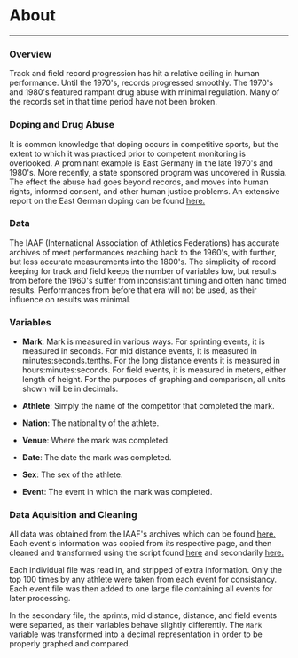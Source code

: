 # About

***

### Overview

Track and field record progression has hit a relative ceiling in human performance. Until the 1970's, records progressed smoothly. The 1970's and 1980's featured rampant drug abuse with minimal regulation. Many of the records set in that time period have not been broken.

### Doping and Drug Abuse

It is common knowledge that doping occurs in competitive sports, but the extent to which it was practiced prior to competent monitoring is overlooked. A prominant example is East Germany in the late 1970's and 1980's. More recently, a state sponsored program was uncovered in Russia. The effect the abuse had goes beyond records, and moves into human rights, informed consent, and other human justice problems. An extensive report on the East German doping can be found [here.](http://clinchem.aaccjnls.org/content/43/7/1262)

### Data

The IAAF (International Association of Athletics Federations) has accurate archives of meet performances reaching back to the 1960's, with further, but less accurate measurements into the 1800's. The simplicity of record keeping for track and field keeps the number of variables low, but results from before the 1960's suffer from inconsistant timing and often hand timed results. Performances from before that era will not be used, as their influence on results was minimal.

### Variables

* **Mark**: Mark is measured in various ways. For sprinting events, it is measured in seconds. For mid distance events, it is measured in minutes:seconds.tenths. For the long distance events it is measured in hours:minutes:seconds. For field events, it is measured in meters, either length of height. For the purposes of graphing and comparison, all units shown will be in decimals. 

* **Athlete**: Simply the name of the competitor that completed the mark.

* **Nation**: The nationality of the athlete.

* **Venue**: Where the mark was completed.

* **Date**: The date the mark was completed.

* **Sex**: The sex of the athlete.

* **Event**: The event in which the mark was completed.

### Data Aquisition and Cleaning

All data was obtained from the IAAF's archives which can be found [here.](https://www.iaaf.org/records/toplists/sprints/100-metres/outdoor/men/senior) Each event's information was copied from its respective page, and then cleaned and transformed using the script found [here](https://github.com/maxwagner/608/blob/master/final/cleaning/cleaning.R) and secondarily [here.](https://github.com/maxwagner/608/blob/master/final/cleaning/getrecords.R)

Each individual file was read in, and stripped of extra information. Only the top 100 times by any athlete were taken from each event for consistancy. Each event file was then added to one large file containing all events for later processing. 

In the secondary file, the sprints, mid distance, distance, and field events were separted, as their variables behave slightly differently. The `Mark` variable was transformed into a decimal representation in order to be properly graphed and compared.
